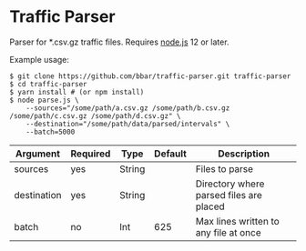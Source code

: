 # Traffic Parser

Parser for *.csv.gz traffic files. Requires [node.js](https://nodejs.org) 12 or later.

Example usage:

    $ git clone https://github.com/bbar/traffic-parser.git traffic-parser
    $ cd traffic-parser
    $ yarn install # (or npm install)
    $ node parse.js \
        --sources="/some/path/a.csv.gz /some/path/b.csv.gz /some/path/c.csv.gz /some/path/d.csv.gz" \
        --destination="/some/path/data/parsed/intervals" \
        --batch=5000

|Argument|Required|Type|Default|Description|
|--|--|--|--|--|
|sources|yes|String||Files to parse|
|destination|yes|String||Directory where parsed files are placed|
|batch|no|Int|625|Max lines written to any file at once|